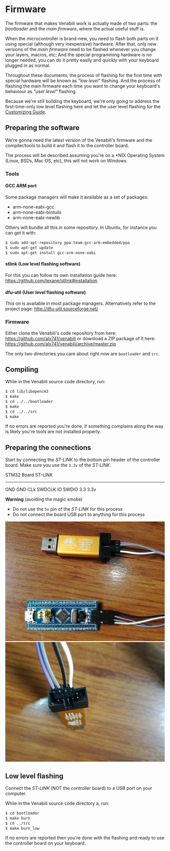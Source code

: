# Firmware

The firmware that makes Venabili work is actually made of two parts:
the *bootloader* and the *main firmware*, where the actual useful stuff is.

When the microcontroller is brand-new, you need to flash both parts on it using
special (although very inexpensive) hardware. After that, only new versions of
the *main firmware* need to be flashed whenever you change your layers, macros,
etc; And the special programming hardware is no longer needed, you can do it
pretty easily and quickly with your keyboard plugged in as normal.

Throughout these documents, the process of flashing for the first time with
special hardware will be known as *"low level"* flashing. And the process of
flashing the main firmware each time you want to change your keyboard's
behaviour as *"user level"* flashing.

Because we're still building the keyboard, we're only going to address the
first-time-only low level flashing here and let the user level flashing for the
[Customizing Guide](customizing.md).


## Preparing the software

We're gonna need the latest version of the Venabili's firmware and the
compiler/tools to build it and flash it to the controller board.

The process will be described assuming you're on a \*NIX Operating System
(Linux, BSDs, Mac OS, etc), this will not work on Windows.


### Tools

#### GCC ARM port

Some package managers will make it available as a set of packages:

- arm-none-eabi-gcc
- arm-none-eabi-bintuils
- arm-none-eabi-newlib

Others will bundle all this in some repository. In Ubuntu, for instance you can
get it with:

```
$ sudo add-apt-repository ppa:team-gcc-arm-embedded/ppa
$ sudo apt-get update
$ sudo apt-get install gcc-arm-none-eabi
```

#### stlink (Low level flashing software)

For this you can follow its own installation guide here:
https://github.com/texane/stlink#installation

#### dfu-util (User level flashing software)

This on is available in most package managers. Alternatively refer to the
project page: http://dfu-util.sourceforge.net/


### Firmware

Either clone the Venabili's code repository from here:
https://github.com/alx741/venabili or download a ZIP package of it here:
https://github.com/alx741/venabili/archive/master.zip

The only two directories you care about right now are `bootloader` and `src`.


## Compiling

While in the Venabili source code directory, run:

```
$ cd lib/libopencm3
$ make
$ cd ../../bootloader
$ make
$ cd ../../src
$ make
```

If no errors are reported you're done, if something complains along the way is
likely you're tools are not installed properly.


## Preparing the connections

Start by connecting the *ST-LINK* to the bottom pin header of the controller
board. Make sure you use the `3.3v` of the *ST-LINK*.

STM32 Board    ST-LINK
-----------   ---------
  GND            GND
  CLk           SWDCLK
  IO            SWDIO
  3.3           3.3v


**Warning** (avoiding the magic smoke)

- Do not use the `5v` pin of the *ST-LINK* for this process
- Do not connect the board USB port to anything for this process

![](./img/IMG_20180730_151144.jpg)
![](./img/IMG_20180730_151211.jpg)


## Low level flashing

Connect the *ST-LINK* (NOT the controller board) to a USB port on your computer.

While in the Venabili source code directory a, run:

```
$ cd bootloader
$ make burn
$ cd ../src
$ make burn_low
```

If no errors are reported then you're done with the flashing and ready to use
the controller board on your keyboard.
